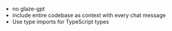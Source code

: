 - no glaze-gpt
- include entire codebase as context with every chat message
- Use type imports for TypeScript types
